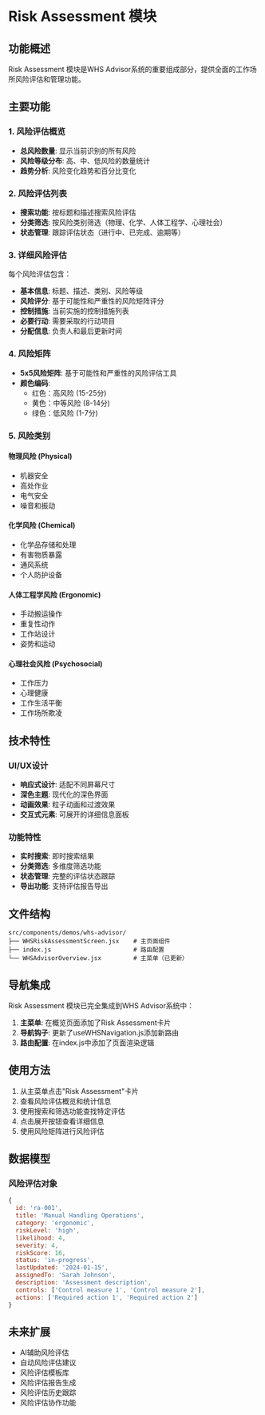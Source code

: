 # Risk Assessment 模块

## 功能概述

Risk Assessment 模块是WHS Advisor系统的重要组成部分，提供全面的工作场所风险评估和管理功能。

## 主要功能

### 1. 风险评估概览
- **总风险数量**: 显示当前识别的所有风险
- **风险等级分布**: 高、中、低风险的数量统计
- **趋势分析**: 风险变化趋势和百分比变化

### 2. 风险评估列表
- **搜索功能**: 按标题和描述搜索风险评估
- **分类筛选**: 按风险类别筛选（物理、化学、人体工程学、心理社会）
- **状态管理**: 跟踪评估状态（进行中、已完成、逾期等）

### 3. 详细风险评估
每个风险评估包含：
- **基本信息**: 标题、描述、类别、风险等级
- **风险评分**: 基于可能性和严重性的风险矩阵评分
- **控制措施**: 当前实施的控制措施列表
- **必要行动**: 需要采取的行动项目
- **分配信息**: 负责人和最后更新时间

### 4. 风险矩阵
- **5x5风险矩阵**: 基于可能性和严重性的风险评估工具
- **颜色编码**: 
  - 红色：高风险 (15-25分)
  - 黄色：中等风险 (8-14分)
  - 绿色：低风险 (1-7分)

### 5. 风险类别

#### 物理风险 (Physical)
- 机器安全
- 高处作业
- 电气安全
- 噪音和振动

#### 化学风险 (Chemical)
- 化学品存储和处理
- 有害物质暴露
- 通风系统
- 个人防护设备

#### 人体工程学风险 (Ergonomic)
- 手动搬运操作
- 重复性动作
- 工作站设计
- 姿势和运动

#### 心理社会风险 (Psychosocial)
- 工作压力
- 心理健康
- 工作生活平衡
- 工作场所欺凌

## 技术特性

### UI/UX设计
- **响应式设计**: 适配不同屏幕尺寸
- **深色主题**: 现代化的深色界面
- **动画效果**: 粒子动画和过渡效果
- **交互式元素**: 可展开的详细信息面板

### 功能特性
- **实时搜索**: 即时搜索结果
- **分类筛选**: 多维度筛选功能
- **状态管理**: 完整的评估状态跟踪
- **导出功能**: 支持评估报告导出

## 文件结构

```
src/components/demos/whs-advisor/
├── WHSRiskAssessmentScreen.jsx    # 主页面组件
├── index.js                       # 路由配置
└── WHSAdvisorOverview.jsx         # 主菜单（已更新）
```

## 导航集成

Risk Assessment 模块已完全集成到WHS Advisor系统中：

1. **主菜单**: 在概览页面添加了Risk Assessment卡片
2. **导航钩子**: 更新了useWHSNavigation.js添加新路由
3. **路由配置**: 在index.js中添加了页面渲染逻辑

## 使用方法

1. 从主菜单点击"Risk Assessment"卡片
2. 查看风险评估概览和统计信息
3. 使用搜索和筛选功能查找特定评估
4. 点击展开按钮查看详细信息
5. 使用风险矩阵进行风险评估

## 数据模型

### 风险评估对象
```javascript
{
  id: 'ra-001',
  title: 'Manual Handling Operations',
  category: 'ergonomic',
  riskLevel: 'high',
  likelihood: 4,
  severity: 4,
  riskScore: 16,
  status: 'in-progress',
  lastUpdated: '2024-01-15',
  assignedTo: 'Sarah Johnson',
  description: 'Assessment description',
  controls: ['Control measure 1', 'Control measure 2'],
  actions: ['Required action 1', 'Required action 2']
}
```

## 未来扩展

- AI辅助风险评估
- 自动风险评估建议
- 风险评估模板库
- 风险评估报告生成
- 风险评估历史跟踪
- 风险评估协作功能
